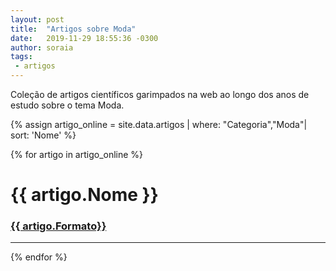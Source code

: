 ```yaml
---
layout: post
title:  "Artigos sobre Moda"
date:   2019-11-29 18:55:36 -0300
author: soraia
tags: 
 - artigos 
---
```


<p>Coleção de artigos científicos garimpados na web ao longo dos anos de estudo sobre o tema Moda.</p>

 {% assign artigo_online = site.data.artigos  | where: "Categoria","Moda"| sort: 'Nome'  %}

{% for artigo in artigo_online %}
<h1 class="post-title">{{ artigo.Nome }}</h1>

<h3><a href="{{ artigo.url}}">{{ artigo.Formato}}</a></h3>


<hr>

 {% endfor %}      
